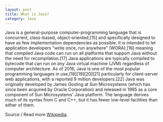 ```yaml
---
layout: post
title: What is Java?
category: Java
---
```

Java is a general-purpose computer-programming language that is concurrent, class-based, object-oriented,[15] and specifically designed to have as few implementation dependencies as possible. It is intended to let application developers "write once, run anywhere" (WORA),[16] meaning that compiled Java code can run on all platforms that support Java without the need for recompilation.[17] Java applications are typically compiled to bytecode that can run on any Java virtual machine (JVM) regardless of computer architecture. As of 2016, Java is one of the most popular programming languages in use,[18][19][20][21] particularly for client-server web applications, with a reported 9 million developers.[22] Java was originally developed by James Gosling at Sun Microsystems (which has since been acquired by Oracle Corporation) and released in 1995 as a core component of Sun Microsystems' Java platform. The language derives much of its syntax from C and C++, but it has fewer low-level facilities than either of them.

Source / Read more [Wikipedia](https://fr.wikipedia.org/wiki/Java_(langage)).
